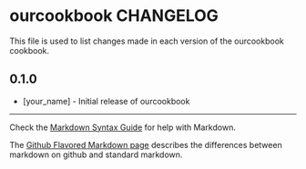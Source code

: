 # ourcookbook CHANGELOG

This file is used to list changes made in each version of the ourcookbook cookbook.

## 0.1.0
- [your_name] - Initial release of ourcookbook

- - -
Check the [Markdown Syntax Guide](http://daringfireball.net/projects/markdown/syntax) for help with Markdown.

The [Github Flavored Markdown page](http://github.github.com/github-flavored-markdown/) describes the differences between markdown on github and standard markdown.
